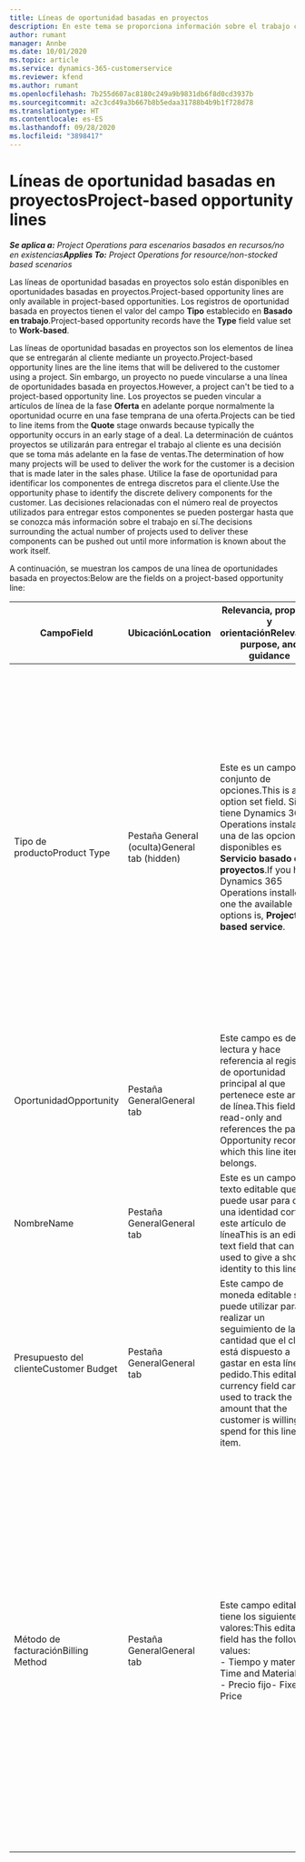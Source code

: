```yaml
---
title: Líneas de oportunidad basadas en proyectos
description: En este tema se proporciona información sobre el trabajo con lineas de oportunidad basadas en proyectos.
author: rumant
manager: Annbe
ms.date: 10/01/2020
ms.topic: article
ms.service: dynamics-365-customerservice
ms.reviewer: kfend
ms.author: rumant
ms.openlocfilehash: 7b255d607ac8180c249a9b9831db6f8d0cd3937b
ms.sourcegitcommit: a2c3cd49a3b667b8b5edaa31788b4b9b1f728d78
ms.translationtype: HT
ms.contentlocale: es-ES
ms.lasthandoff: 09/28/2020
ms.locfileid: "3898417"
---
```

# <a name="project-based-opportunity-lines"></a><span data-ttu-id="63bd2-103">Líneas de oportunidad basadas en proyectos</span><span class="sxs-lookup"><span data-stu-id="63bd2-103">Project-based opportunity lines</span></span>

<span data-ttu-id="63bd2-104">_**Se aplica a:** Project Operations para escenarios basados en recursos/no en existencias_</span><span class="sxs-lookup"><span data-stu-id="63bd2-104">_**Applies To:** Project Operations for resource/non-stocked based scenarios_</span></span>


<span data-ttu-id="63bd2-105">Las líneas de oportunidad basadas en proyectos solo están disponibles en oportunidades basadas en proyectos.</span><span class="sxs-lookup"><span data-stu-id="63bd2-105">Project-based opportunity lines are only available in project-based opportunities.</span></span> <span data-ttu-id="63bd2-106">Los registros de oportunidad basada en proyectos tienen el valor del campo **Tipo** establecido en **Basado en trabajo**.</span><span class="sxs-lookup"><span data-stu-id="63bd2-106">Project-based opportunity records have the **Type** field value set to **Work-based**.</span></span>

<span data-ttu-id="63bd2-107">Las líneas de oportunidad basadas en proyectos son los elementos de línea que se entregarán al cliente mediante un proyecto.</span><span class="sxs-lookup"><span data-stu-id="63bd2-107">Project-based opportunity lines are the line items that will be delivered to the customer using a project.</span></span> <span data-ttu-id="63bd2-108">Sin embargo, un proyecto no puede vincularse a una línea de oportunidades basada en proyectos.</span><span class="sxs-lookup"><span data-stu-id="63bd2-108">However, a project can't be tied to a project-based opportunity line.</span></span> <span data-ttu-id="63bd2-109">Los proyectos se pueden vincular a artículos de línea de la fase **Oferta** en adelante porque normalmente la oportunidad ocurre en una fase temprana de una oferta.</span><span class="sxs-lookup"><span data-stu-id="63bd2-109">Projects can be tied to line items from the **Quote** stage onwards because typically the opportunity occurs in an early stage of a deal.</span></span> <span data-ttu-id="63bd2-110">La determinación de cuántos proyectos se utilizarán para entregar el trabajo al cliente es una decisión que se toma más adelante en la fase de ventas.</span><span class="sxs-lookup"><span data-stu-id="63bd2-110">The determination of how many projects will be used to deliver the work for the customer is a decision that is made later in the sales phase.</span></span> <span data-ttu-id="63bd2-111">Utilice la fase de oportunidad para identificar los componentes de entrega discretos para el cliente.</span><span class="sxs-lookup"><span data-stu-id="63bd2-111">Use the opportunity phase to identify the discrete delivery components for the customer.</span></span> <span data-ttu-id="63bd2-112">Las decisiones relacionadas con el número real de proyectos utilizados para entregar estos componentes se pueden postergar hasta que se conozca más información sobre el trabajo en sí.</span><span class="sxs-lookup"><span data-stu-id="63bd2-112">The decisions surrounding the actual number of projects used to deliver these components can be pushed out until more information is known about the work itself.</span></span>

<span data-ttu-id="63bd2-113">A continuación, se muestran los campos de una línea de oportunidades basada en proyectos:</span><span class="sxs-lookup"><span data-stu-id="63bd2-113">Below are the fields on a project-based opportunity line:</span></span>

| <span data-ttu-id="63bd2-114">**Campo**</span><span class="sxs-lookup"><span data-stu-id="63bd2-114">**Field**</span></span> | <span data-ttu-id="63bd2-115">**Ubicación**</span><span class="sxs-lookup"><span data-stu-id="63bd2-115">**Location**</span></span> | <span data-ttu-id="63bd2-116">**Relevancia, propósito y orientación**</span><span class="sxs-lookup"><span data-stu-id="63bd2-116">**Relevance, purpose, and guidance**</span></span> | <span data-ttu-id="63bd2-117">**Impacto posterior**</span><span class="sxs-lookup"><span data-stu-id="63bd2-117">**Downstream impact**</span></span> |
| --- | --- | --- | --- |
| <span data-ttu-id="63bd2-118">Tipo de producto</span><span class="sxs-lookup"><span data-stu-id="63bd2-118">Product Type</span></span> | <span data-ttu-id="63bd2-119">Pestaña General (oculta)</span><span class="sxs-lookup"><span data-stu-id="63bd2-119">General tab (hidden)</span></span> | <span data-ttu-id="63bd2-120">Este es un campo de conjunto de opciones.</span><span class="sxs-lookup"><span data-stu-id="63bd2-120">This is an option set field.</span></span> <span data-ttu-id="63bd2-121">Si tiene Dynamics 365 Operations instalado, una de las opciones disponibles es **Servicio basado en proyectos**.</span><span class="sxs-lookup"><span data-stu-id="63bd2-121">If you have Dynamics 365 Operations installed, one the available options is, **Project-based service**.</span></span>  | <span data-ttu-id="63bd2-122">El valor de este campo se establece en **Servicio basado en proyectos** cuando crea la línea de oportunidad basada en el proyecto a partir de la cuadrícula de líneas basadas en el proyecto en la oportunidad.</span><span class="sxs-lookup"><span data-stu-id="63bd2-122">The value of this field is set to **Project-based service** when you create the project-based opportunity line from the project-based lines grid on the Opportunity.</span></span> <br> <span data-ttu-id="63bd2-123">Si cambia o anula este valor, la funcionalidad del proyecto no se habilitará en sus líneas de pedido basadas en proyectos.</span><span class="sxs-lookup"><span data-stu-id="63bd2-123">If you change or override this value, the project functionality won't be enabled on your project-based line items.</span></span> |
| <span data-ttu-id="63bd2-124">Oportunidad</span><span class="sxs-lookup"><span data-stu-id="63bd2-124">Opportunity</span></span> | <span data-ttu-id="63bd2-125">Pestaña General</span><span class="sxs-lookup"><span data-stu-id="63bd2-125">General tab</span></span> | <span data-ttu-id="63bd2-126">Este campo es de solo lectura y hace referencia al registro de oportunidad principal al que pertenece este artículo de línea.</span><span class="sxs-lookup"><span data-stu-id="63bd2-126">This field is read-only and references the parent Opportunity record to which this line item belongs.</span></span> | <span data-ttu-id="63bd2-127">No hay impacto posterior de este campo.</span><span class="sxs-lookup"><span data-stu-id="63bd2-127">There is no downstream impact of this field.</span></span> |
| <span data-ttu-id="63bd2-128">Nombre</span><span class="sxs-lookup"><span data-stu-id="63bd2-128">Name</span></span> | <span data-ttu-id="63bd2-129">Pestaña General</span><span class="sxs-lookup"><span data-stu-id="63bd2-129">General tab</span></span> | <span data-ttu-id="63bd2-130">Este es un campo de texto editable que se puede usar para dar una identidad corta a este artículo de línea</span><span class="sxs-lookup"><span data-stu-id="63bd2-130">This is an editable text field that can be used to give a short identity to this line item</span></span> | <span data-ttu-id="63bd2-131">Este valor se transfiere a la línea de oferta cuando crea una oferta a partir de esta oportunidad</span><span class="sxs-lookup"><span data-stu-id="63bd2-131">This value is carried over to the quote line when you create a quote from this opportunity</span></span> |
| <span data-ttu-id="63bd2-132">Presupuesto del cliente</span><span class="sxs-lookup"><span data-stu-id="63bd2-132">Customer Budget</span></span> | <span data-ttu-id="63bd2-133">Pestaña General</span><span class="sxs-lookup"><span data-stu-id="63bd2-133">General tab</span></span> | <span data-ttu-id="63bd2-134">Este campo de moneda editable se puede utilizar para realizar un seguimiento de la cantidad que el cliente está dispuesto a gastar en esta línea de pedido.</span><span class="sxs-lookup"><span data-stu-id="63bd2-134">This editable currency field can be used to track the amount that the customer is willing to spend for this line item.</span></span> | <span data-ttu-id="63bd2-135">Este valor se transfiere al campo correspondiente de la oferta cuando crea una oferta a partir de esta oportunidad</span><span class="sxs-lookup"><span data-stu-id="63bd2-135">This value is carried over to the corresponding field on the quote line when you create a quote from this opportunity</span></span> |
| <span data-ttu-id="63bd2-136">Método de facturación</span><span class="sxs-lookup"><span data-stu-id="63bd2-136">Billing Method</span></span> | <span data-ttu-id="63bd2-137">Pestaña General</span><span class="sxs-lookup"><span data-stu-id="63bd2-137">General tab</span></span> | <span data-ttu-id="63bd2-138">Este campo editable tiene los siguientes valores:</span><span class="sxs-lookup"><span data-stu-id="63bd2-138">This editable field has the following values:</span></span></br><span data-ttu-id="63bd2-139">- Tiempo y material</span><span class="sxs-lookup"><span data-stu-id="63bd2-139">- Time and Material</span></span></br><span data-ttu-id="63bd2-140">- Precio fijo</span><span class="sxs-lookup"><span data-stu-id="63bd2-140">- Fixed Price</span></span> | <span data-ttu-id="63bd2-141">Este valor se transfiere al campo correspondiente de la oferta cuando crea una oferta a partir de esta oportunidad.</span><span class="sxs-lookup"><span data-stu-id="63bd2-141">This value is carried over to the corresponding field on the quote line when you create a quote from this opportunity.</span></span> <span data-ttu-id="63bd2-142">Una vez creada la línea de oferta, el campo se bloquea y no se puede cambiar.</span><span class="sxs-lookup"><span data-stu-id="63bd2-142">After the quote line is created, the field is locked and can't be changed.</span></span> <span data-ttu-id="63bd2-143">Asigne este valor de campo con la mayor precisión posible.</span><span class="sxs-lookup"><span data-stu-id="63bd2-143">Assign this field value as accurately as possible.</span></span> <span data-ttu-id="63bd2-144">Si necesita cambiar el valor de este campo en la línea de oferta, elimine y vuelva a crear la línea de oferta.</span><span class="sxs-lookup"><span data-stu-id="63bd2-144">If you need to change the value of this field on the quote line, delete and re-create the quote line.</span></span> |
